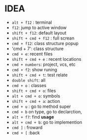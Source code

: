 # IDEA

* `alt + f12` : terminal
* `f12`: jump to active window
* `shift + f12`: default layout
* `shift + cmd + f12` : full screan
* `cmd + f12`: class structure popup
* 'cmd + 7': class structure
* `cmd + e`: recent files
* `shift + cmd + e` : recent locations
* `cmd + numbers`: project, vcs, etc
* `cmd + f2`: show runing
* `shift + cmd + t`: test relate
* `double shift`: all
* `cmd + o` : classes
* `shift + cmd + o`: files
* `alt + cmd + o`: symbols
* `shift + cmd + a`: action
* `cmd + u` : go to method super 
* `cmd + b` on type, go to declarction,
* `alt + f7`: find **usage**
* `alt + cmd + b`: go to implemention
* `cmd ]` : froward
* `cmd + [` :back